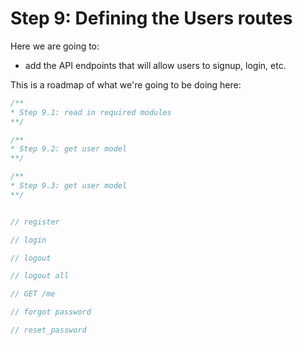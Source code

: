# Step 9: Defining the Users routes

Here we are going to:
* add the API endpoints that will allow users to signup, login, etc.

This is a roadmap of what we're going to be doing here:

```js
/**
* Step 9.1: read in required modules
**/

/**
* Step 9.2: get user model
**/

/**
* Step 9.3: get user model
**/


// register

// login

// logout

// logout all

// GET /me

// forgot password

// reset_password

```
